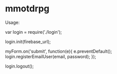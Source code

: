 # mmotdrpg

Usage:

var login = require('./login');

login.init(firebase_url);

myForm.on('submit', function(e){
  e.preventDefault();
  login.registerEmailUser(email, password);
});

login.logout();
